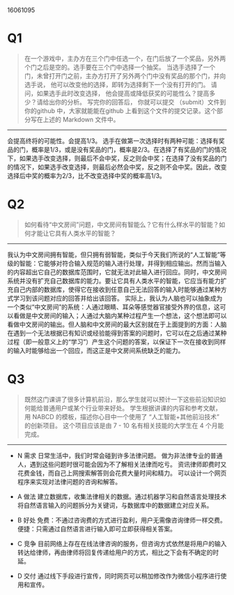 16061095
# Q1
>在一个游戏中，主办方在三个门中任选一个，在门后放了一个奖品，另外两个门之后是空的。选手要在三个门中选择一个抽奖。 当选手选择了一个门，未曾打开门之前，主办方打开了另外两个门中没有奖品的那个门，并向选手说， 他可以改变他的选择，即转为选择剩下一个没有打开的门。 请问，如果选手此时改变选择， 他会提高或降低获奖的可能性么？提高多少？请给出你的分析。 写完你的回答后， 你就可以提交 （submit）文件到你的github 中，大家就能能在github 上看到这个文件的提交记录。这个部分写在上述的 Markdown 文件中。
---
会提高终将的可能性。会提高1/3。
选手在做第一次选择时有两种可能：选择有奖品的门，概率是1/3，或是没有奖品的门，概率是2/3。在选择了有奖品的门的情况下，如果选手改变选择，则最后不会中奖，反之则会中奖；在选择了没有奖品的门的情况下，如果选手改变选择，则最后必然会中奖，反之则不会中奖。因此，改变选择后中奖的概率为2/3，比不改变选择中奖的概率高1/3。

# Q2
>如何看待“中文房间”问题，中文房间有智能么？它有什么样水平的智能？如何才能让它具有人类水平的智能？
---
我认为中文房间拥有智能，但只拥有弱智能，类似于今天我们所说的“人工智能”等级的智能：它能够对符合输入规范的输入进行处理，并得到相应输出。然而当输入的内容超出它自己的数据库范围时，它就无法对此输入进行回应。同时，中文房间系统并没有扩充自己数据库的能力。要让它具有人类水平的智能，它应当有能力扩充自己内部的数据库，使得它在接收到任意自己无法回答的输入时能够通过某种方式学习到该问题对应的回答并给出该回答。
实际上，我认为人脑也可以抽象成为一个类似“中文房间”的系统：人通过眼睛、耳朵等感觉器官接受外界的信息，这可以看做是中文房间的输入；人通过大脑内某种过程产生一个想法，这个想法即可以看做中文房间的输出。但人脑和中文房间的最大区别就在于上面提到的方面：人脑在遇到一个无法根据已有知识或经验能得到答案的问题时，它可以在之后通过某种过程（即一般意义上的“学习”）产生这个问题的答案，以保证下一次在接收到同样的输入时能够给出一个回应，而这正是中文房间系统缺乏的能力。

# Q3
>既然这门课讲了很多计算机前沿，那么学生就可以预计一下这些前沿知识如何能给普通用户或某个行业带来好处。 学生根据讲课的内容和参考文献，用 NABCD 的模板，描述你心目中一个使用了 “人工智能+其他前沿技术” 的创新项目。 这个项目应该是由 7 - 10 名有相关技能的大学生在 4 个月能完成。 
---
- N 需求
日常生活中，我们时常会碰到许多法律问题。
做为非法律专业的普通人，遇到这些问题时很可能会因为不了解相关法律而吃亏。
资讯律师即费时又花费金钱，而自己上网搜索解答则会花费大量时间和精力。
可以设计一个网页程序来实现对法律问题的咨询和解答。

- A 做法
建立数据库，收集法律相关的数据。通过机器学习和自然语言处理技术将自然语言输入的问题拆分为关键词，与数据库中的数据建立对应关系。

- B 好处
免费：不通过咨询费的方式进行盈利，用户无需像咨询律师一样交费。
便捷：只需通过自然语言进行输入即可立即获得相关答案。

- C 竞争
目前网络上存在在线法律咨询的服务，但咨询方式依然是将用户的输入转达给律师，再由律师将回复传递给用户的方式，相比之下会有不确定的时延。

- D 交付
通过线下手段进行宣传，同时网页可以稍加修改作为微信小程序进行使用和宣传。
